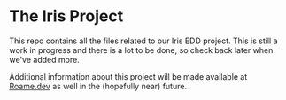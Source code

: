 # **The Iris Project**

This repo contains all the files related to our Iris EDD project. This is still a work in progress and there is a lot to be done, so check back later when we've added more.

Additional information about this project will be made available at [Roame.dev](roame.dev) as well in the (hopefully near) future.